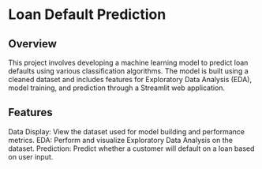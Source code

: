 # Loan Default Prediction

## Overview
This project involves developing a machine learning model to predict loan defaults using various classification algorithms. The model is built using a cleaned dataset and includes features for Exploratory Data Analysis (EDA), model training, and prediction through a Streamlit web application.

## Features
   Data Display: View the dataset used for model building and performance metrics.
   EDA: Perform and visualize Exploratory Data Analysis on the dataset.
   Prediction: Predict whether a customer will default on a loan based on user input.
